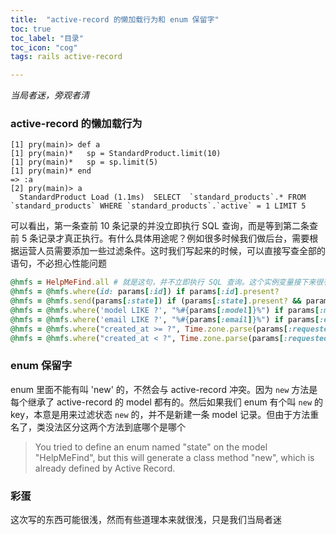 ```yaml
---
title:  "active-record 的懒加载行为和 enum 保留字"
toc: true
toc_label: "目录"
toc_icon: "cog"
tags: rails active-record

---
```


*当局者迷，旁观者清*

### active-record 的懒加载行为

```
[1] pry(main)> def a
[1] pry(main)*   sp = StandardProduct.limit(10)
[1] pry(main)*   sp = sp.limit(5)
[1] pry(main)* end
=> :a
[2] pry(main)> a
  StandardProduct Load (1.1ms)  SELECT  `standard_products`.* FROM `standard_products` WHERE `standard_products`.`active` = 1 LIMIT 5
```

可以看出，第一条查前 10 条记录的并没立即执行 SQL 查询，而是等到第二条查前 5 条记录才真正执行。有什么具体用途呢？例如很多时候我们做后台，需要根据运营人员需要添加一些过滤条件。这时我们写起来的时候，可以直接写查全部的语句，不必担心性能问题

```ruby
@hmfs = HelpMeFind.all # 就是这句，并不立即执行 SQL 查询。这个实例变量接下来很有用
@hmfs = @hmfs.where(id: params[:id]) if params[:id].present?
@hmfs = @hmfs.send(params[:state]) if (params[:state].present? && params[:state] != 'all' )
@hmfs = @hmfs.where('model LIKE ?', "%#{params[:model]}%") if params[:model].present?
@hmfs = @hmfs.where('email LIKE ?', "%#{params[:email]}%") if params[:email].present?
@hmfs = @hmfs.where("created_at >= ?", Time.zone.parse(params[:requestedStartAt])) if params[:requestedStartAt].present?
@hmfs = @hmfs.where("created_at < ?", Time.zone.parse(params[:requestedEndAt]) + 1.day) if params[:requestedEndAt].present?
```

### enum 保留字

enum 里面不能有叫 'new' 的，不然会与 active-record 冲突。因为 `new` 方法是每个继承了 active-record 的 model 都有的。然后如果我们 enum 有个叫 `new` 的 key，本意是用来过滤状态 `new` 的，并不是新建一条 model 记录。但由于方法重名了，类没法区分这两个方法到底哪个是哪个

> You tried to define an enum named "state" on the model "HelpMeFind", but this will generate a class method "new", which is already defined by Active Record.

### 彩蛋

这次写的东西可能很浅，然而有些道理本来就很浅，只是我们当局者迷
